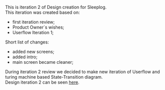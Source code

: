 This is iteration 2 of Design creation for Sleeplog.<br>
This iteration was created based on:
- first iteration review;
- Product Owner`s wishes;
- Userflow Iteration 1;

Short list of changes:
- added new screens;
- added intro;
- main screen became cleaner;

During iteration 2 review we decided to make new iteration of Userflow and turing machine based State-Transition diagram.<br>
Design iteration 2 can be seen [here](https://www.figma.com/file/Ofc3SPUji9Zws3sCSE52p9/Sleeping-app-designcode?node-id=311-12).
